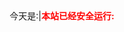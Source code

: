 ﻿<center>今天是:<span><script language=Javascript type=text/Javascript> 
 var day=""; 
 var month=""; 
 var ampm=""; 
 var ampmhour=""; 
 var myweekday=""; 
 var year=""; 
 mydate=new Date(); 
 myweekday=mydate.getDay(); 
 mymonth=mydate.getMonth()+1; 
 myday= mydate.getDate(); 
 myyear= mydate.getYear(); 
 year=(myyear > 200) ? myyear : 1900 + myyear; 
 if(myweekday == 0) 
 weekday=" 星期日 "; 
else if(myweekday == 1) 
 weekday=" 星期一 "; 
else if(myweekday == 2) 
 weekday=" 星期二 "; 
else if(myweekday == 3) 
 weekday=" 星期三 "; 
else if(myweekday == 4) 
 weekday=" 星期四 "; 
else if(myweekday == 5) 
 weekday=" 星期五 "; 
else if(myweekday == 6) 
 weekday=" 星期六 "; 
document.write(year+"年"+mymonth+"月"+myday+"日 "+weekday); 
 </script>|<b><FONT COLOR="#FF0000">本站已经安全运行:</FONT></b> 
 <span id="span_dt_dt"></span> 
 <SCRIPT language=javascript> 
 <!-- 
//document.write(""); 
 function show_date_time(){ 
 window.setTimeout("show_date_time()", 1000); 
 BirthDay=new Date("09-04-2018 00:59:24");//建站日期 
today=new Date(); 
 timeold=(today.getTime()-BirthDay.getTime()); 
 sectimeold=timeold/1000 
 secondsold=Math.floor(sectimeold); 
 msPerDay=24*60*60*1000 
 e_daysold=timeold/msPerDay 
 daysold=Math.floor(e_daysold); 
 e_hrsold=(daysold-e_daysold)*-24; 
 hrsold=Math.floor(e_hrsold); 
 e_minsold=(hrsold-e_hrsold)*-60; 
 minsold=Math.floor((hrsold-e_hrsold)*-60); 
 seconds=Math.floor((minsold-e_minsold)*-60); 
 span_dt_dt.innerHTML=daysold+"天"+hrsold+"小时"+minsold+"分"+seconds+"秒" ; 
 } 
show_date_time(); 
 //--> 
 </SCRIPT>